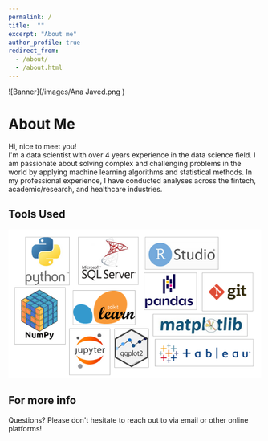 ```yaml
---
permalink: /
title:  ""
excerpt: "About me"
author_profile: true
redirect_from: 
  - /about/
  - /about.html
---
```


![Banner](/images/Ana Javed.png )


About Me
======
Hi, nice to meet you! \
I'm a data scientist with over 4 years experience in the data science field. I am passionate about solving complex and challenging problems in the world by applying machine learning algorithms and statistical methods. In my professional experience, I have conducted analyses across the fintech, academic/research, and healthcare industries. 

Tools Used
------
![combined logos](/images/LogosCombined.png) 


For more info
------
Questions? Please don't hesitate to reach out to via email or other online platforms! 
